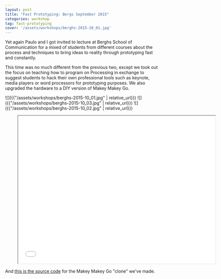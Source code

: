 ```yaml
---
layout: post
title: "Fast Prototyping: Bergs September 2015"
categories: workshop
tag: fast-prototyping
cover: '/assets/workshops/berghs-2015-10_01.jpg'
---
```


Yet again Paulo and I got invited to lecture at Berghs School of Communication for a mixed of students from different courses about the process and techniques to bring ideas to reality through prototyping fast and constantly.

This time was no much different from the previous two, except we took out the focus on teaching how to program on Processing in exchange to suggest students to hack their own professional tools such as keynote, media players or word processors for prototyping purposes. We also upgraded the hardware to a DIY version of Makey Makey Go.

![]({{"/assets/workshops/berghs-2015-10_01.jpg" | relative_url}})
![]({{"/assets/workshops/berghs-2015-10_03.jpg" | relative_url}})
![]({{"/assets/workshops/berghs-2015-10_02.jpg" | relative_url}})

<div class="video">
    <figure>
        <iframe width="640" height="480" src="//www.youtube.com/embed/vo51YZVkbDc" allowfullscreen></iframe>
    </figure>
</div>

And [this is the source code](https://github.com/murilopolese/DesignitMakeyGo) for the Makey Makey Go "clone" we've made.
